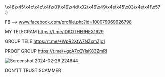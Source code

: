 \x48\x45\x4c\x4c\x4f\x01\x49\x4d\x02\x46\x49\x4e\x45\x03\x4e\x4f\x57 :)

FB --> www.facebook.com/profile.php?id=100079069926798

MY TELEGRAM https://t.me/IDKOTHERHEX1629

GROUP TELE https://t.me/+WpR2XtW7NZxmZjc1

PROOF GROUP https://t.me/+gcA7xQYlsK83ZmRl

![Screenshot 2024-02-26 224644](https://github.com/Hex1629/Hex1629/assets/93824226/4191fbe3-66f7-491a-b1ee-101dd7524572)

DON'TT TRUST SCAMMER
